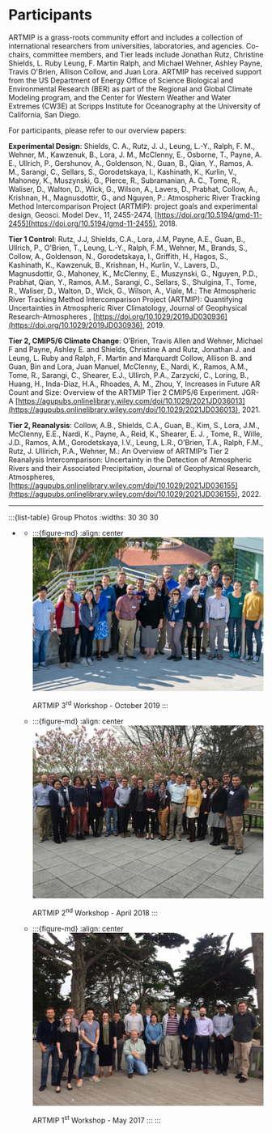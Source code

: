 # Participants

ARTMIP is a grass-roots community effort and includes a collection of international researchers from universities, laboratories, and agencies. Co-chairs, committee members, and Tier leads include Jonathan Rutz, Christine Shields, L. Ruby Leung, F. Martin Ralph, and Michael Wehner, Ashley Payne, Travis O'Brien, Allison Collow, and Juan Lora. ARTMIP has received support from the US Department of Energy Office of Science Biological and Environmental Research (BER) as part of the Regional and Global Climate Modeling program, and the Center for Western Weather and Water Extremes (CW3E) at Scripps Institute for Oceanography at the University of California, San Diego.

For participants, please refer to our overview papers:

**Experimental Design**: Shields, C. A., Rutz, J. J., Leung, L.-Y., Ralph, F. M., Wehner, M., Kawzenuk, B., Lora, J. M., McClenny, E., Osborne, T., Payne, A. E., Ullrich, P., Gershunov, A., Goldenson, N., Guan, B., Qian, Y., Ramos, A. M., Sarangi, C., Sellars, S., Gorodetskaya, I., Kashinath, K., Kurlin, V., Mahoney, K., Muszynski, G., Pierce, R., Subramanian, A. C., Tome, R., Waliser, D., Walton, D., Wick, G., Wilson, A., Lavers, D., Prabhat, Collow, A., Krishnan, H., Magnusdottir, G., and Nguyen, P.: Atmospheric River Tracking Method Intercomparison Project (ARTMIP): project goals and experimental design, Geosci. Model Dev., 11, 2455-2474, [https://doi.org/10.5194/gmd-11-2455](https://doi.org/10.5194/gmd-11-2455), 2018.

**Tier 1 Control**:  Rutz, J.J, Shields, C.A., Lora, J.M, Payne, A.E., Guan, B., Ullrich, P., O'Brien, T., Leung, L.-Y., Ralph, F.M., Wehner, M., Brands, S., Collow, A., Goldenson, N., Gorodetskaya, I., Griffith, H., Hagos, S., Kashinath, K., Kawzenuk, B., Krishnan, H., Kurlin, V., Lavers, D., Magnusdottir, G., Mahoney, K., McClenny, E., Muszynski, G., Nguyen, P.D., Prabhat, Qian, Y., Ramos, A.M., Sarangi, C., Sellars, S., Shulgina, T., Tome, R., Waliser, D., Walton, D., Wick, G., Wilson, A., Viale, M.: The Atmospheric River Tracking Method Intercomparison Project (ARTMIP): Quantifying Uncertainties in Atmospheric River Climatology, Journal of Geophysical Research-Atmospheres , [https://doi.org/10.1029/2019JD030936](https://doi.org/10.1029/2019JD030936), 2019.

**Tier 2, CMIP5/6 Climate Change**:  O’Brien, Travis Allen and Wehner, Michael F and Payne, Ashley E. and Shields, Christine A and Rutz, Jonathan J. and Leung, L. Ruby and Ralph, F. Martin and Marquardt Collow, Allison B. and Guan, Bin and Lora, Juan Manuel, McClenny, E., Nardi, K., Ramos, A.M., Tome, R., Sarangi, C., Shearer, E.J., Ullirch, P.A., Zarzycki, C., Loring, B., Huang, H., Inda-Diaz, H.A., Rhoades, A. M., Zhou, Y, Increases in Future AR Count and Size: Overview of the ARTMIP Tier 2 CMIP5/6 Experiment. JGR-A  [https://agupubs.onlinelibrary.wiley.com/doi/10.1029/2021JD036013](https://agupubs.onlinelibrary.wiley.com/doi/10.1029/2021JD036013), 2021. 

**Tier 2, Reanalysis**: Collow, A.B., Shields, C.A., Guan, B., Kim, S., Lora, J.M., McClenny, E.E., Nardi, K., Payne, A., Reid, K., Shearer, E. J. , Tome, R., Wille, J.D., Ramos, A.M., Gorodetskaya, I.V., Leung, L.R., O’Brien, T.A., Ralph, F.M., Rutz, J. Ullirich, P.A., Wehner, M.: An Overview of ARTMIP’s Tier 2 Reanalysis Intercomparison: Uncertainty in the Detection of Atmospheric Rivers and their Associated Precipitation, Journal of Geophysical Research, Atmospheres, [https://agupubs.onlinelibrary.wiley.com/doi/10.1029/2021JD036155](https://agupubs.onlinelibrary.wiley.com/doi/10.1029/2021JD036155), 2022.

---
:::{list-table} Group Photos
:widths: 30 30 30

*   - :::{figure-md}
      :align: center
      [![ARTMIP 3<sup>rd</sup> Workshop - October 2019](images/ARTMIP17Oct2019_0.jpg)](images/ARTMIP17Oct2019_0.jpg)
      
      ARTMIP 3<sup>rd</sup> Workshop - October 2019
      :::
    - :::{figure-md}
      :align: center
      [![ARTMIP 2<sup>nd</sup> Workshop - April 2018](images/ARTMIP_Workshop_April_2018.jpeg)](images/ARTMIP_Workshop_April_2018.jpeg)
      
      ARTMIP 2<sup>nd</sup> Workshop - April 2018
      :::
    - :::{figure-md}
      :align: center
      [![ARTMIP 1<sup>st</sup> Workshop - May 2017](images/ARTMIP_Workshop_May_2017.jpeg)](images/ARTMIP_Workshop_May_2017.jpeg)
 
      ARTMIP 1<sup>st</sup> Workshop - May 2017
      :::
:::
<!---
|  |  |  |
| --- | --- | --- |
| <p><img src=images/ARTMIP17Oct2019_0.jpg><br>ARTMIP 3<sup>rd</sup> Workshop - October 2019</p> | <p><img src=images/ARTMIP_Workshop_April_2018.jpeg><br>ARTMIP 2<sup>nd</sup> Workshop - April 2018</p> | <p><img src=images/ARTMIP_Workshop_May_2017.jpeg><br>ARTMIP 1<sup>st</sup> Workshop - May 2017</p> |
